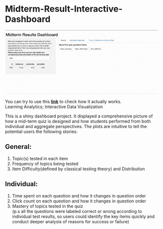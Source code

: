 # Midterm-Result-Interactive-Dashboard
![](gif1.gif)

You can try to use this [**link**](https://lnkd.in/eBpiTtf) to check how it actually works.<br>
Learning Analytics; Interactive Data Visualization

This is a shiny dashboard project. It displayed a comprehensive picture of how a mid-term quiz is designed and how students performed from both individual and aggregate perspectives. The plots are intuitive to tell the potential users the following stories:

## General:
1. Topic(s) tested in each item
2. Frequency of topics being tested
3. Item Difficulty(defined by classical testing theory) and Distribution

## Individual:
1. Time spent on each question and how it changes in question order
2. Click count on each question and how it changes in question order
3. Mastery of topics tested in the quiz<br>
(p.s all the questions were labeled correct or wrong according to individual test results, so users could identify the key items quickly and conduct deeper analysis of reasons for success or failure)



